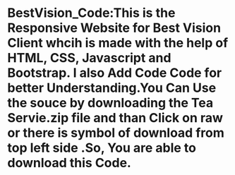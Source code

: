 # BestVision_Code:This is the Responsive Website for Best Vision Client whcih is made with the help of HTML, CSS, Javascript and Bootstrap. I also Add Code Code for better Understanding.You Can Use the souce by downloading the Tea Servie.zip file and than Click on raw or there is symbol of  download from top left side .So, You are able to download this Code.

